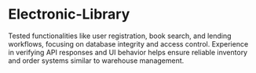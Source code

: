# Electronic-Library
Tested functionalities like user registration, book search, and lending workflows, focusing on database integrity and access control. Experience in verifying API responses and UI behavior helps ensure reliable inventory and order systems similar to warehouse management.
